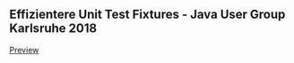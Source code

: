 ## Effizientere Unit Test Fixtures - Java User Group Karlsruhe 2018
[Preview](http://htmlpreview.github.io/?https://github.com/Chrono24/jug-karlsruhe-2018/blob/master/index.html)
